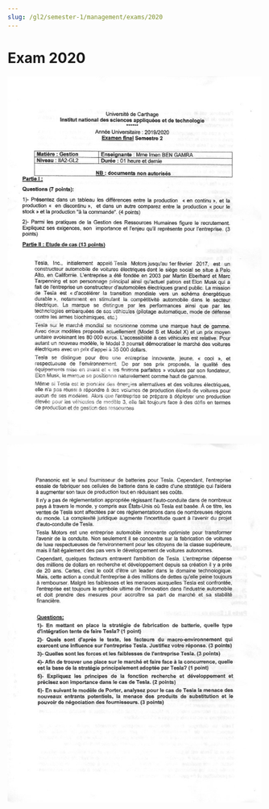 ```yaml
---
slug: /gl2/semester-1/management/exams/2020
---
```


# Exam 2020

![1](assets/2020-1.jpg)

![2](assets/2020-2.jpg)
